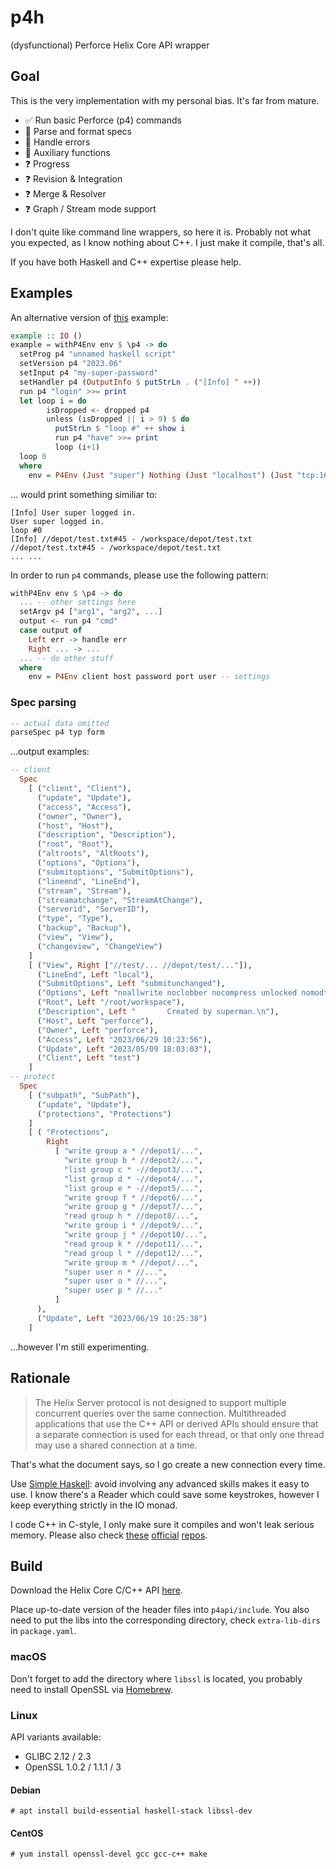 # p4h

(dysfunctional) Perforce Helix Core API wrapper

## Goal

This is the very implementation with my personal bias. It's far from mature.

- ✅ Run basic Perforce (p4) commands
- 🧪 Parse and format specs
- 🧪 Handle errors
- 🧪 Auxiliary functions
- ❓ Progress
- ❓ Revision & Integration
- ❓ Merge & Resolver
- ❓ Graph / Stream mode support

I don't quite like command line wrappers, so here it is. Probably not what you expected, as I know nothing about C++. I just make it compile, that's all.

If you have both Haskell and C++ expertise please help.

## Examples

An alternative version of [this](https://www.perforce.com/manuals/p4api/Content/P4API/clientapi.dropped.html#clientapi.dropped.example) example:

```haskell
example :: IO ()
example = withP4Env env $ \p4 -> do
  setProg p4 "unnamed haskell script"
  setVersion p4 "2023.06"
  setInput p4 "my-super-password"
  setHandler p4 (OutputInfo $ putStrLn . ("[Info] " ++))
  run p4 "login" >>= print
  let loop i = do
        isDropped <- dropped p4
        unless (isDropped || i > 9) $ do
          putStrLn $ "loop #" ++ show i
          run p4 "have" >>= print
          loop (i+1)
  loop 0
  where
    env = P4Env (Just "super") Nothing (Just "localhost") (Just "tcp:1666") (Just "my-workspace")
```

... would print something similiar to:

```
[Info] User super logged in.
User super logged in.
loop #0
[Info] //depot/test.txt#45 - /workspace/depot/test.txt
//depot/test.txt#45 - /workspace/depot/test.txt
... ...
```

In order to run `p4` commands, please use the following pattern:

```haskell
withP4Env env $ \p4 -> do
  ... -- other settings here
  setArgv p4 ["arg1", "arg2", ...]
  output <- run p4 "cmd"
  case output of
    Left err -> handle err
    Right ... -> ...
  ... -- do other stuff
  where
    env = P4Env client host password port user -- settings
```

### Spec parsing

```haskell
-- actual data omitted
parseSpec p4 typ form
```
...output examples:

```haskell
-- client
  Spec
    [ ("client", "Client"),
      ("update", "Update"),
      ("access", "Access"),
      ("owner", "Owner"),
      ("host", "Host"),
      ("description", "Description"),
      ("root", "Root"),
      ("altroots", "AltRoots"),
      ("options", "Options"),
      ("submitoptions", "SubmitOptions"),
      ("lineend", "LineEnd"),
      ("stream", "Stream"),
      ("streamatchange", "StreamAtChange"),
      ("serverid", "ServerID"),
      ("type", "Type"),
      ("backup", "Backup"),
      ("view", "View"),
      ("changeview", "ChangeView")
    ]
    [ ("View", Right ["//test/... //depot/test/..."]),
      ("LineEnd", Left "local"),
      ("SubmitOptions", Left "submitunchanged"),
      ("Options", Left "noallwrite noclobber nocompress unlocked nomodtime normdir"),
      ("Root", Left "/root/workspace"),
      ("Description", Left "       Created by superman.\n"),
      ("Host", Left "perforce"),
      ("Owner", Left "perforce"),
      ("Access", Left "2023/06/29 10:23:56"),
      ("Update", Left "2023/05/09 18:03:03"),
      ("Client", Left "test")
    ]
-- protect
  Spec
    [ ("subpath", "SubPath"),
      ("update", "Update"),
      ("protections", "Protections")
    ]
    [ ( "Protections",
        Right
          [ "write group a * //depot1/...",
            "write group b * //depot2/...",
            "list group c * -//depot3/...",
            "list group d * -//depot4/...",
            "list group e * -//depot5/...",
            "write group f * //depot6/...",
            "write group g * //depot7/...",
            "read group h * //depot8/...",
            "write group i * //depot9/...",
            "write group j * //depot10/...",
            "read group k * //depot11/...",
            "read group l * //depot12/...",
            "write group m * //depot/...",
            "super user n * //...",
            "super user o * //...",
            "super user p * //..."
          ]
      ),
      ("Update", Left "2023/06/19 10:25:38")
    ]
```

...however I'm still experimenting.

## Rationale

> The Helix Server protocol is not designed to support multiple concurrent queries over the same connection. Multithreaded applications that use the C++ API or derived APIs should ensure that a separate connection is used for each thread, or that only one thread may use a shared connection at a time.

That's what the document says, so I go create a new connection every time.

Use [Simple Haskell](https://www.simplehaskell.org/): avoid involving any advanced skills makes it easy to use. I know there's a Reader which could save some keystrokes, however I keep everything strictly in the IO monad.

I code C++ in C-style, I only make sure it compiles and won't leak serious memory.
Please also check [these](https://github.com/perforce/p4perl/) [official](https://github.com/perforce/p4python/) [repos](https://github.com/perforce/p4ruby).

## Build

Download the Helix Core C/C++ API [here](https://www.perforce.com/downloads/helix-core-c/c-api).

Place up-to-date version of the header files into `p4api/include`. You also need to put the libs into the corresponding directory, check `extra-lib-dirs` in `package.yaml`.

### macOS

Don't forget to add the directory where `libssl` is located, you probably need to install OpenSSL via [Homebrew](https://brew.sh/).

### Linux

API variants available:

- GLIBC 2.12 / 2.3
- OpenSSL 1.0.2 / 1.1.1 / 3

#### Debian

```
# apt install build-essential haskell-stack libssl-dev
```

#### CentOS

```
# yum install openssl-devel gcc gcc-c++ make
```
